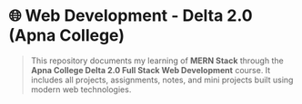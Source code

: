 # 🌐 Web Development - Delta 2.0 (Apna College)

> This repository documents my learning of **MERN Stack** through the **Apna College Delta 2.0 Full Stack Web Development** course. It includes all projects, assignments, notes, and mini projects built using modern web technologies.
